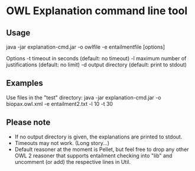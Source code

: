 # OWL Explanation command line tool

## Usage
java -jar explanation-cmd.jar -o owlfile -e entailmentfile [options]

Options
    -t timeout in seconds (default: no timeout)
    -l maximum number of justifications (default: no limit)
    -d output directory (default: print to stdout)

## Examples
Use files in the "test" directory:
java -jar explanation-cmd.jar -o biopax.owl.xml -e entailment2.txt -l 10 -t 30

## Please note
* If no output directory is given, the explanations are printed to stdout.
* Timeouts may not work. (Long story...)
* Default reasoner at the moment is Pellet, but feel free to drop any other OWL 2 reasoner that supports entailment checking into "lib" and uncomment (or add) the respective lines in Util.
